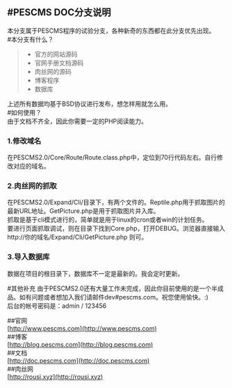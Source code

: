 #PESCMS DOC分支说明  
------   
本分支属于PESCMS程序的试验分支，各种新奇的东西都在此分支优先出现。  
#本分支有什么？  
> * 官方的网站源码  
> * 官网手册文档源码  
> * 肉丝网的源码   
> * 博客程序  
> * 数据库    
  

上述所有数据均基于BSD协议进行发布，想怎样用就怎么用。  
#如何使用？  
由于文档不齐全，因此你需要一定的PHP阅读能力。  
### 1.修改域名  
在PESCMS2.0/Core/Route/Route.class.php中，定位到70行代码左右。自行修改对应的域名。  
### 2.肉丝网的抓取  
在PESCMS2.0/Expand/Cli/目录下，有两个文件的。Reptile.php用于抓取图片的最新URL地址。GetPicture.php是用于抓取图片并入库。  
抓取是基于cli模式进行的，简单就是用于linux的cron或者win的计划任务。  
要进行页面抓取调试，则在目录下找到Core.php，打开DEBUG。浏览器直接输入 http://你的域名/Expand/Cli/GetPicture.php 则可。  
### 3.导入数据库  
数据在项目的根目录下，数据库不一定是最新的。我会定时更新。  
  

#其他补充
由于PESCMS2.0还有大量工作未完成，因此你目前使用的是一个半成品。如有问题或者想加入我们请邮件dev#pescms.com。祝您使用愉快。:)  
后台的帐号密码是：admin / 123456  

##官网  
[http://www.pescms.com](http://www.pescms.com)  
##博客  
[http://blog.pescms.com](http://blog.pescms.com)  
##文档  
[http://doc.pescms.com](http://doc.pescms.com)  
##肉丝网  
[http://rousi.xyz](http://rousi.xyz)  